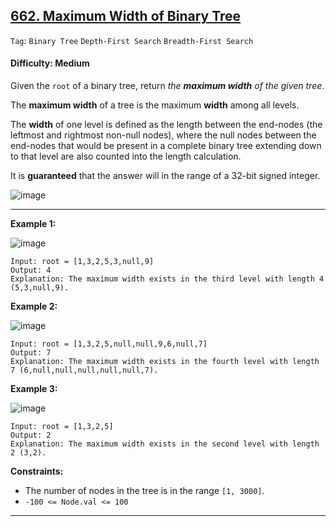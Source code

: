## [662. Maximum Width of Binary Tree](https://leetcode.com/problems/maximum-width-of-binary-tree/)

```Tag```: ```Binary Tree``` ```Depth-First Search``` ```Breadth-First Search```

#### Difficulty: Medium

Given the ```root``` of a binary tree, return _the __maximum width__ of the given tree_.

The __maximum width__ of a tree is the maximum __width__ among all levels.

The __width__ of one level is defined as the length between the end-nodes (the leftmost and rightmost non-null nodes), where the null nodes between the end-nodes that would be present in a complete binary tree extending down to that level are also counted into the length calculation.

It is __guaranteed__ that the answer will in the range of a 32-bit signed integer.

![image](https://user-images.githubusercontent.com/35042430/233257925-a988d83a-f456-4ead-ba8a-1876cb19beb4.png)

---

__Example 1:__

![image](https://assets.leetcode.com/uploads/2021/05/03/width1-tree.jpg)
```
Input: root = [1,3,2,5,3,null,9]
Output: 4
Explanation: The maximum width exists in the third level with length 4 (5,3,null,9).
```

__Example 2:__

![image](https://assets.leetcode.com/uploads/2022/03/14/maximum-width-of-binary-tree-v3.jpg)
```
Input: root = [1,3,2,5,null,null,9,6,null,7]
Output: 7
Explanation: The maximum width exists in the fourth level with length 7 (6,null,null,null,null,null,7).
```

__Example 3:__

![image](https://assets.leetcode.com/uploads/2021/05/03/width3-tree.jpg)
```
Input: root = [1,3,2,5]
Output: 2
Explanation: The maximum width exists in the second level with length 2 (3,2).
```

__Constraints:__

- The number of nodes in the tree is in the range ```[1, 3000]```.
- ```-100 <= Node.val <= 100```

---
